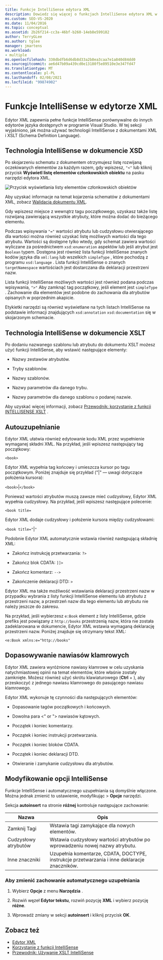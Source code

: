 ```yaml
---
title: Funkcje IntelliSense edytora XML
description: Dowiedz się więcej o funkcjach IntelliSense edytora XML w programie Visual Studio i sposobach ich używania z dokumentami XML języka definicji schematu (XSD) i XSLT.
ms.custom: SEO-VS-2020
ms.date: 11/04/2016
ms.topic: conceptual
ms.assetid: 2b26f214-cc3a-46bf-b260-14eb8e599182
author: TerryGLee
ms.author: tglee
manager: jmartens
ms.workload:
- multiple
ms.openlocfilehash: 330dbdfb6d6db8d33a2b8ea3caa7e1a840d84dd0
ms.sourcegitcommit: ae6d47b09a439cd0e13180f5e89510e3e347fd47
ms.translationtype: MT
ms.contentlocale: pl-PL
ms.lasthandoff: 02/08/2021
ms.locfileid: "99874902"
---
```

# <a name="xml-editor-intellisense-features"></a>Funkcje IntelliSense w edytorze XML

Edytor XML zapewnia pełne funkcje IntelliSense porównywalne do innych edytorów języka dostępnych w programie Visual Studio. W tej sekcji wyjaśniono, jak można używać technologii IntelliSense z dokumentami XML i XSLT (Schema Definition Language).

## <a name="intellisense-in-an-xsd-document"></a>Technologia IntelliSense w dokumencie XSD

Po skojarzeniu schematu z dokumentem otrzymujesz listę rozwijaną oczekiwanych elementów za każdym razem, gdy wpiszesz, `"<"` lub kliknij przycisk **Wyświetl listę elementów członkowskich obiektu** na pasku narzędzi edytora XML.

![Przycisk wyświetlania listy elementów członkowskich obiektów](media/display-object-member-list-xml.png)

Aby uzyskać informacje na temat kojarzenia schematów z dokumentami XML, zobacz [Walidacja dokumentu XML](../xml-tools/xml-document-validation.md).

Gdy wpiszesz miejsce z wewnątrz tagu początkowego, uzyskasz także listę rozwijaną zawierającą wszystkie atrybuty, które można dodać do bieżącego elementu.

Podczas wpisywania `"="` wartości atrybutu lub cudzysłowu otwierającego dla wartości można również uzyskać listę możliwych wartości dla tego atrybutu. Wartości są dostępne tylko wtedy, gdy schemat zawiera wartości wyliczane za pośrednictwem `xsd:enumeration` aspektów lub jeśli atrybut jest `Boolean` typem. Dostępna jest również lista funkcji IntelliSense znanych kodów języka dla `xml:lang` lub wszelkich `simpleType` , które pochodzą z programu `xsd:language` . Lista funkcji IntelliSense o znanych `targetNamespace` wartościach jest dostarczana dla deklaracji przestrzeni nazw.

Lista funkcji IntelliSense możliwych wartości jest również podana podczas wpisywania, `">"` Aby zamknąć tag początkowy, jeśli element jest `simpleType` . Zachowanie dla elementów jest podobne do zachowania dla atrybutów opisanych w poprzednim akapicie.

Etykietki narzędzi są również wyświetlane na tych listach IntelliSense na podstawie informacji znajdujących `xsd:annotation` `xsd:documentation` się w skojarzonym schemacie.

## <a name="intellisense-in-an-xslt-document"></a>Technologia IntelliSense w dokumencie XSLT

Po dodaniu nazwanego szablonu lub atrybutu do dokumentu XSLT możesz użyć funkcji IntelliSense, aby wstawić następujące elementy:

- Nazwy zestawów atrybutów.

- Tryby szablonów.

- Nazwy szablonów.

- Nazwy parametrów dla danego trybu.

- Nazwy parametrów dla danego szablonu o podanej nazwie.

Aby uzyskać więcej informacji, zobacz [Przewodnik: korzystanie z funkcji INTELLISENSE XSLT](../xml-tools/walkthrough-using-xslt-intellisense.md) .

## <a name="auto-completion"></a>Autouzupełnianie

Edytor XML ułatwia również edytowanie kodu XML przez wypełnienie wymaganej składni XML. Na przykład, jeśli wpiszesz następujący tag początkowy:

`<book>`

Edytor XML wypełnia tag końcowy i umieszcza kursor po tagu początkowym. Poniżej znajduje się przykład ("&#124;" — uwagi dotyczące położenia kursora):

`<book>`&#124;`</book>`

Ponieważ wartości atrybutów muszą zawsze mieć cudzysłowy, Edytor XML wypełnia cudzysłowy. Na przykład, jeśli wpiszesz następujące polecenie:

`<book title=`

Edytor XML dodaje cudzysłowy i położenie kursora między cudzysłowami:

`<book title="`&#124;`"`

Podobnie Edytor XML automatycznie wstawia również następującą składnię XML:

- Zakończ instrukcję przetwarzania:  `?>`

- Zakończ blok CDATA: `]]>`

- Zakończ komentarz: `-->`

- Zakończenie deklaracji DTD: `>`

Edytor XML ma także możliwość wstawiania deklaracji przestrzeni nazw w przypadku wybrania z listy funkcji IntelliSense elementu lub atrybutu z przestrzeni nazw, a przestrzeń nazw dla tego elementu lub atrybutu nie należy jeszcze do zakresu.

Na przykład, jeśli wybierzesz `e:Book` element z listy IntelliSense, gdzie prefiks jest powiązany z `http://books` przestrzenią nazw, która nie została zadeklarowana w dokumencie, Edytor XML wstawia wymaganą deklarację przestrzeni nazw. Poniżej znajduje się otrzymany tekst XML:

`<e:Book xmlns:e="http://books"`

## <a name="brace-matching"></a>Dopasowywanie nawiasów klamrowych

Edytor XML zawiera wyróżnione nawiasy klamrowe w celu uzyskania natychmiastowej opinii na temat elementów, które właśnie zostały zamknięte. Możesz również użyć skrótu klawiaturowego (**Ctrl** + ), aby przeskoczyć z jednego nawiasu klamrowego do pasującego nawiasu klamrowego.

Edytor XML wykonuje tę czynności dla następujących elementów:

- Dopasowanie tagów początkowych i końcowych.

- Dowolna para \<" or "> nawiasów kątowych.

- Początek i koniec komentarzy.

- Początek i koniec instrukcji przetwarzania.

- Początek i koniec bloków CDATA.

- Początek i koniec deklaracji DTD.

- Otwieranie i zamykanie cudzysłowu dla atrybutów.

## <a name="modify-the-intellisense-options"></a>Modyfikowanie opcji IntelliSense

Funkcje IntelliSense i automatycznego uzupełniania są domyślnie włączone. Można jednak zmienić to ustawienie, modyfikując   >  **Opcje** narzędzi.

Sekcja **autoinsert** na stronie **różnej** kontroluje następujące zachowanie:

|Nazwa|Opis|
|-|-----------------|
|Zamknij Tagi|Wstawia tagi zamykające dla nowych elementów.|
|Cudzysłowy atrybutów|Wstawia cudzysłowy wartości atrybutów po wprowadzeniu nowej nazwy atrybutu.|
|Inne znaczniki|Uzupełnia komentarze, CDATA, DOCTYPE, instrukcje przetwarzania i inne deklaracje znaczników.|

### <a name="to-change-the-auto-completion-behavior"></a>Aby zmienić zachowanie automatycznego uzupełniania

1. Wybierz **Opcje** z menu **Narzędzia** .

2. Rozwiń węzeł **Edytor tekstu**, rozwiń pozycję **XML** i wybierz pozycję **różne**.

3. Wprowadź zmiany w sekcji **autoinsert** i kliknij przycisk **OK**.

## <a name="see-also"></a>Zobacz też

- [Edytor XML](../xml-tools/xml-editor.md)
- [Korzystanie z funkcji IntelliSense](../ide/using-intellisense.md)
- [Przewodnik: Używanie XSLT IntelliSense](../xml-tools/walkthrough-using-xslt-intellisense.md)
